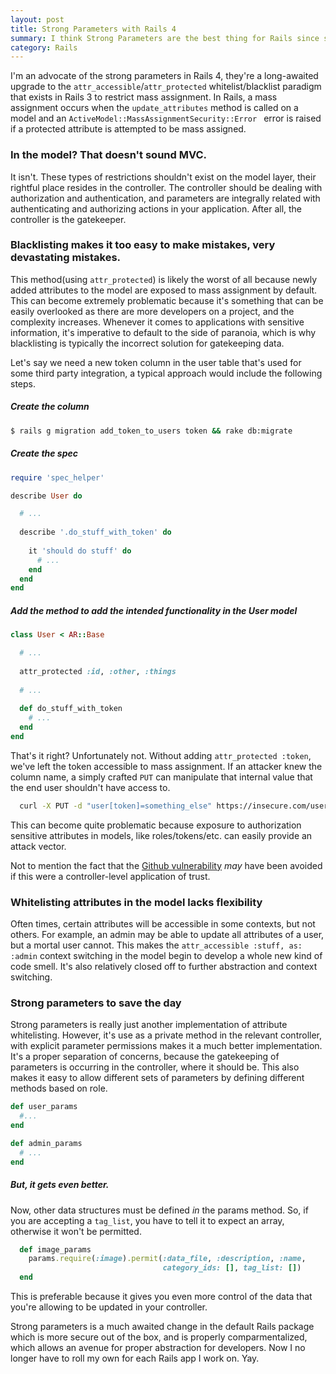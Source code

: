 ```yaml
---
layout: post
title: Strong Parameters with Rails 4
summary: I think Strong Parameters are the best thing for Rails since sliced bread. Here's why.
category: Rails
---
```


I'm an advocate of the strong parameters in Rails 4, they're a long-awaited upgrade to the `attr_accessible`/`attr_protected` whitelist/blacklist paradigm that exists in Rails 3 to restrict mass assignment. In Rails, a mass assignment occurs when the `update_attributes` method is called on a model and an `ActiveModel::MassAssignmentSecurity::Error ` error is raised if a protected attribute is attempted to be mass assigned. 

### In the model? That doesn't sound MVC.

It isn't. These types of restrictions shouldn't exist on the model layer, their rightful place resides in the controller. The controller should be dealing with authorization and authentication, and parameters are integrally related with authenticating and authorizing actions in your application. After all, the controller is the gatekeeper.

### Blacklisting makes it too easy to make mistakes, very devastating mistakes.

This method(using `attr_protected`) is likely the worst of all because newly added attributes to the model are exposed to mass assignment by default. This can become extremely problematic because it's something that can be easily overlooked as there are more developers on a project, and the complexity increases. Whenever it comes to applications with sensitive information, it's imperative to default to the side of paranoia, which is why blacklisting is typically the incorrect solution for gatekeeping data.

Let's say we need a new token column in the user table that's used for some third party integration, a typical approach would include the following steps.

##### Create the column

```bash
$ rails g migration add_token_to_users token && rake db:migrate
```

##### Create the spec

```ruby
require 'spec_helper'

describe User do

  # ...
  
  describe '.do_stuff_with_token' do
  
    it 'should do stuff' do
      # ...
    end
  end
end
```

##### Add the method to add the intended functionality in the User model

```ruby
class User < AR::Base

  # ...
  
  attr_protected :id, :other, :things
  
  # ...
  
  def do_stuff_with_token
    # ...
  end
end
```

That's it right? Unfortunately not. Without adding `attr_protected :token`, we've left the token accessible to mass assignment. If an attacker knew the column name, a simply crafted `PUT` can manipulate that internal value that the end user shouldn't have access to.

```bash
  curl -X PUT -d "user[token]=something_else" https://insecure.com/users/user_id
```

This can become quite problematic because exposure to authorization sensitive attributes in models, like roles/tokens/etc. can easily provide an attack vector.

Not to mention the fact that the [Github vulnerability](https://github.com/blog/1068-public-key-security-vulnerability-and-mitigation) _may_ have been avoided if this were a controller-level application of trust.

### Whitelisting attributes in the model lacks flexibility

Often times, certain attributes will be accessible in some contexts, but not others. For example, an admin may be able to update all attributes of a user, but a mortal user cannot. This makes the `attr_accessible :stuff, as: :admin` context switching in the model begin to develop a whole new kind of code smell. It's also relatively closed off to further abstraction and context switching.

### Strong parameters to save the day

Strong parameters is really just another implementation of attribute whitelisting. However, it's use as a private method in the relevant controller, with explicit parameter permissions makes it a much better implementation. It's a proper separation of concerns, because the gatekeeping of parameters is occurring in the controller, where it should be. This also makes it easy to allow different sets of parameters by defining different methods based on role.

```ruby
def user_params
  #...
end

def admin_params
  # ...
end
```

##### But, it gets even better.

Now, other data structures must be defined _in_ the params method. So, if you are accepting a `tag_list`, you have to tell it to expect an array, otherwise it won't be permitted.

```ruby
  def image_params
    params.require(:image).permit(:data_file, :description, :name,
                                  category_ids: [], tag_list: [])
  end
```

This is preferable because it gives you even more control of the data that you're allowing to be updated in your controller.

Strong parameters is a much awaited change in the default Rails package which is more secure out of the box, and is properly comparmentalized, which allows an avenue for proper abstraction for developers. Now I no longer have to roll my own for each Rails app I work on. Yay.
